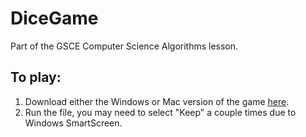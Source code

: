 # DiceGame
Part of the GSCE Computer Science Algorithms lesson.

## To play:
1) Download either the Windows or Mac version of the game [here](https://github.com/hwalker928/DiceGame/releases/latest).
2) Run the file, you may need to select "Keep" a couple times due to Windows SmartScreen.

